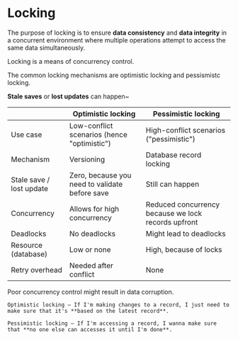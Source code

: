 # Locking

The purpose of locking is to ensure **data consistency** and **data integrity** in a concurrent environment where multiple operations attempt to access the same data simultaneously.

Locking is a means of concurrency control.

The common locking mechanisms are optimistic locking and pessismistc locking.

**Stale saves** or **lost updates** can happen~

|                          | Optimistic locking                          | Pessimistic locking                                            |
|--------------------------|---------------------------------------------|----------------------------------------------------------------|
| Use case                 | Low-conflict scenarios (hence "optimistic") | High-conflict scenarios ("pessimistic")                        |
| Mechanism                | Versioning                                  | Database record locking                                        |
| Stale save / lost update | Zero, because you need to validate before save | Still can happen                                            |
| Concurrency              | Allows for high concurrency                 | Reduced concurrency because we lock records upfront            |
| Deadlocks                | No deadlocks                                | Might lead to deadlocks                                        |
| Resource (database)      | Low or none                                 | High, because of locks                                         |
| Retry overhead           | Needed after conflict                       | None                                                           |

Poor concurrency control might result in data corruption.

~~~admonish tip title="In simple terms..."
Optimistic locking — If I'm making changes to a record, I just need to make sure that it's **based on the latest record**.

Pessimistic locking — If I'm accessing a record, I wanna make sure that **no one else can accesses it until I'm done**.
~~~
